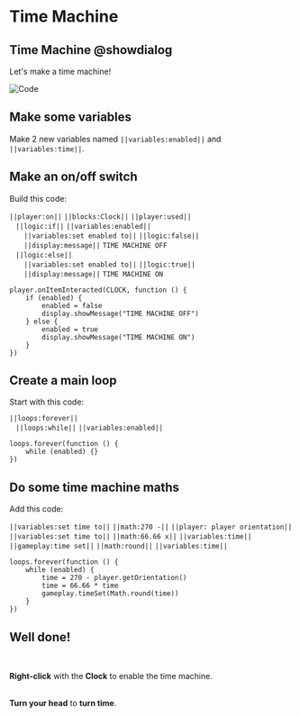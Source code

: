 # Time Machine

## Time Machine @showdialog

Let's make a time machine!

![Code](https://raw.githubusercontent.com/amg-12/pxt-tutorial/main/docs/static/timemachine.png)

## Make some variables

Make 2 new variables named ``||variables:enabled||`` and ``||variables:time||``.

## Make an on/off switch

Build this code: <br>

``||player:on||`` ``||blocks:Clock||`` ``||player:used||`` <br>
`­ ­` ``||logic:if||`` ``||variables:enabled||`` <br>
`­ ­ ­ ­` ``||variables:set enabled to||`` ``||logic:false||`` <br>
`­ ­ ­ ­` ``||display:message||`` `TIME MACHINE OFF` <br>
`­ ­` ``||logic:else||`` <br>
`­ ­ ­ ­` ``||variables:set enabled to||`` ``||logic:true||`` <br>
`­ ­ ­ ­` ``||display:message||`` `TIME MACHINE ON`

```blocks
player.onItemInteracted(CLOCK, function () {
    if (enabled) {
        enabled = false
        display.showMessage("TIME MACHINE OFF")
    } else {
        enabled = true
        display.showMessage("TIME MACHINE ON")
    }
})
```

## Create a main loop

Start with this code: <br>

``||loops:forever||`` <br>
`­ ­` ``||loops:while||`` ``||variables:enabled||``

```blocks
loops.forever(function () {
    while (enabled) {}
})
```

## Do some time machine maths

Add this code: <br>

``||variables:set time to||`` ``||math:270 -||`` ``||player: player orientation||`` <br>
``||variables:set time to||`` ``||math:66.66 x||`` ``||variables:time||`` <br>
``||gameplay:time set||`` ``||math:round||`` ``||variables:time||``

```blocks
loops.forever(function () {
    while (enabled) {
        time = 270 - player.getOrientation()
        time = 66.66 * time
        gameplay.timeSet(Math.round(time))
    }
})
```

## Well done!

<br>

**Right-click** with the **Clock** to enable the time machine. <br><br>

**Turn your head** to **turn time**.
